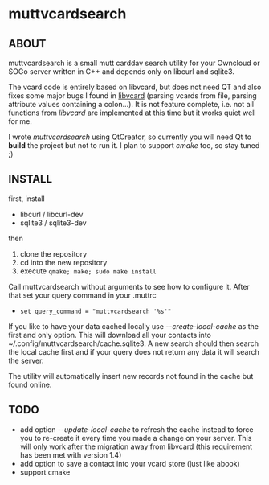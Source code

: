 muttvcardsearch
============

ABOUT
------------
muttvcardsearch is a small mutt carddav search utility for your Owncloud or SOGo server
written in C++ and depends only on libcurl and sqlite3.

The vcard code is entirely based on libvcard, but does not need QT and also fixes some
major bugs I found in [libvcard](http://code.google.com/p/libvcard/) (parsing vcards from file,
parsing attribute values containing a colon...). It is not feature complete, i.e. not
all functions from *libvcard* are implemented at this time but it works quiet well for me.

I wrote *muttvcardsearch* using QtCreator, so currently you will need Qt to **build** the project
but not to run it. I plan to support *cmake* too, so stay tuned ;)

INSTALL
------------
first, install
* libcurl / libcurl-dev
* sqlite3 / sqlite3-dev

then

1. clone the repository
2. cd into the new repository
3. execute `qmake; make; sudo make install`

Call muttvcardsearch without arguments to see how to configure it.
After that set your query command in your .muttrc
* `set query_command = "muttvcardsearch '%s'"`

If you like to have your data cached locally use *--create-local-cache* as the first and only option.
This will download all your contacts into ~/.config/muttvcardsearch/cache.sqlite3. A new search should
then search the local cache first and if your query does not return any data it will search the server.

The utility will automatically insert new records not found in the cache but found online.

TODO
------------
* add option *--update-local-cache* to refresh the cache instead to force you to re-create it every time you made a change on your server. This will only work after the migration away from libvcard (this requirement has been met with version 1.4)
* add option to save a contact into your vcard store (just like abook)
* support cmake

